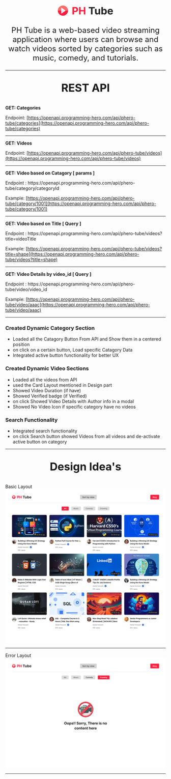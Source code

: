 <p align="center">
<img src="Logo.png"  />
</p>
<p align="center" style="font-size: 24px;">
  PH Tube is a web-based video streaming application where users can browse and watch videos sorted by categories such as music, comedy, and tutorials.
</p>

<hr/>
<p align="center" style="font-size: 34px; font-weight:bold">
 REST API
</p>

<p style=" font-weight:bold">
 GET: Categories 
</p>

Endpoint: [https://openapi.programming-hero.com/api/phero-tube/categories](https://openapi.programming-hero.com/api/phero-tube/categories) <br/>

<hr/>
<p style=" font-weight:bold">
 GET: Videos 
</p>

Endpoint: [https://openapi.programming-hero.com/api/phero-tube/videos](https://openapi.programming-hero.com/api/phero-tube/videos) <br/>

<hr/>
<p style=" font-weight:bold">
 GET: Video based on Catagory  [ params ]
</p>
Endpoint : https://openapi.programming-hero.com/api/phero-tube/category/categoryId

Example: [https://openapi.programming-hero.com/api/phero-tube/category/1001](https://openapi.programming-hero.com/api/phero-tube/category/1001) <br/>

<hr/>

<p style=" font-weight:bold">
 GET: Video based on Title  [ Query ]
</p>
Endpoint : https://openapi.programming-hero.com/api/phero-tube/videos?title=videoTitle

Example: [https://openapi.programming-hero.com/api/phero-tube/videos?title=shape](https://openapi.programming-hero.com/api/phero-tube/videos?title=shape) <br/>

<hr/>
<p style=" font-weight:bold">
 GET: Video Details by video_id  [ Query ]
</p>
Endpoint : https://openapi.programming-hero.com/api/phero-tube/video/video_id

Example: [https://openapi.programming-hero.com/api/phero-tube/video/aaac](https://openapi.programming-hero.com/api/phero-tube/video/aaac) <br/>

<hr/>


### Created Dynamic Category Section

- Loaded all the Catagory Button From API and Show them in a centered position
- on click on a certain button, Load specific Catagory Data
- Integrated active button functionality for better UX

### Created Dynamic Video Sections

- Loaded all the videos from API
- used the Card Layout mentioned in Design part
- Showed Video Duration (if have)
- Showed Verified badge (if Verified)
- on click Showed Video Details with Author info in a modal
- Showed No Video Icon if specific category have no videos


### Search Functionality

- Integrated search functionality
- on click Search button showed Videos from all videos and de-activate active button on category


<hr/>

<p align="center" style="font-size: 34px; font-weight:bold">
 Design Idea's
</p>
Basic Layout
<img src="design/Frame 1.png">
<hr/>
Error Layout

<img src="design/Frame 3.png">

<hr/>
